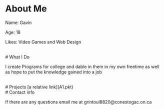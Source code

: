 # About Me
<p>Name: Gavin</p>
<p>Age: 18</p>
<p>Likes: Video Games and Web Design</p>
<br>
# What I Do
<p> I create Programs for college and dable in them in my own freetime as well as hope to put the knowledge gained into a job</p>
<br>
# Projects
[a relative link](A1.pkt)
<br>
# Contact info
<p>If there are any questions email me at grintoul8820@conestogac.on.ca
